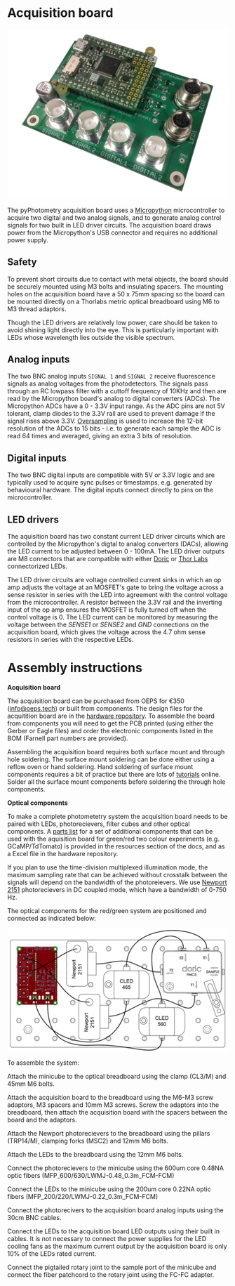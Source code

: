 # Acquisition board

![Acquisition board](../media/board_photo.jpg)

The pyPhotometry acquisition board uses a [Micropython](https://micropython.org/) microcontroller to acquire two digital and two analog signals, and to generate analog control signals for two built in LED driver circuits.  The acquisition board draws power from the Micropython's USB connector and requires no additional power supply.

## Safety

To prevent short circuits due to contact with metal objects, the board should be securely mounted using M3 bolts and insulating spacers.  The mounting holes on the acquisition board have a 50 x 75mm spacing so the board can be mounted directly on a Thorlabs metric optical breadboard using M6 to M3 thread adaptors.

Though the LED drivers are relatively low power, care should be taken to avoid shining light directly into the eye.  This is particularly important with LEDs whose wavelength lies outside the visible spectrum.

## Analog inputs

The two BNC analog inputs `SIGNAL 1` and `SIGNAL 2` receive fluorescence signals as analog voltages from the photodetectors.  The signals pass through an RC lowpass filter with a cuttoff frequency of 10KHz and then are read by the Micropython board's analog to digital converters (ADCs).  The Micropython ADCs have a 0 - 3.3V input range.  As the ADC pins are not 5V tolerant, clamp diodes to the 3.3V rail are used to prevent damage if the signal rises above 3.3V. [Oversampling](https://www.silabs.com/documents/public/application-notes/an118.pdf) is used to increace the 12-bit resolution of the ADCs to 15 bits - i.e. to generate each sample the ADC is read 64 times and averaged, giving an extra 3 bits of resolution.  

## Digital inputs

The two BNC digital inputs are compatible with 5V or 3.3V logic and are typically used to acquire sync pulses or timestamps, e.g. generated by behavioural hardware.  The digital inputs connect directly to pins on the microcontroller.

## LED drivers

The aquisition board has two constant current LED driver circuits which are controlled by the Micropython's digtal to analog converters (DACs), allowing the LED current to be adjusted between 0 - 100mA.  The LED driver outputs are M8 connectors that are compatible with either [Doric](http://doriclenses.com/life-sciences/led-modules/783-connectorized-led.html) or [Thor Labs](https://www.thorlabs.com/newgrouppage9.cfm?objectgroup_id=5206) connectorized LEDs.  

The LED driver circuits are voltage controlled current sinks in which an op amp adjusts the voltage at an MOSFET's gate to bring the voltage across a sense resistor in series with the LED into agreement with the control voltage from the microcontroller.  A resistor between the 3.3V rail and the inverting input of the op amp ensures the MOSFET is fully turned off when the control voltage is 0.  The LED current can be monitored by measuring the voltage between the *SENSE1* or *SENSE2* and *GND* connections on the acquisition board, which gives the voltage across the 4.7 ohm sense resistors in series with the respective LEDs.

# Assembly instructions

**Acquisition board**

The acquisition board can be purchased from OEPS for €350 (<info@oeps.tech>) or built from components.  The design files for the acquitition board are in the [hardware repository](https://bitbucket.org/takam/pyphotometry_hardware). To assemble the board from components you will need to get the PCB printed (using either the Gerber or Eagle files) and order the electronic components listed in the BOM (Farnell part numbers are provided).

Assembling the acquisition board requires both surface mount and through hole soldering.  The surface mount soldering can be done either using a reflow oven or hand soldering.  Hand soldering of surface mount components requires a bit of practice but there are lots of [tutorials](https://www.google.co.uk/search?q=surface+mount+soldering+tutorial) online.  Solder all the surface mount components before soldering the through hole components.

**Optical components**

To make a complete photometetry system the acquisition board needs to be paired with LEDs, photorecievers, filter cubes and other optical components.  A [parts list](../resources/optical-components.md) for a set of additional components that can be used with the aquisition board for green/red two colour experiments (e.g. GCaMP/TdTomato) is provided in the resources section of the docs, and as a Excel file in the hardware repository.

If you plan to use the time-division multiplexed illumination mode, the maximum sampling rate that can be  achieved without crosstalk between the signals will depend on the bandwidth of the photoreievers.  We use [Newport 2151](https://www.newport.com/p/2151) photorecievers in DC coupled mode, which have a bandwidth of 0-750 Hz.

The optical components for the red/green system are positioned and connected as indicated below:

![pyPhotometry GUI](../media/optical_parts_diagram.jpg)
 
 To assemble the system:

Attach the minicube to the optical breadboard using the clamp (CL3/M) and 45mm M6 bolts.
    
Attach the acquisition board to the breadboard using the M6-M3 screw adaptors, M3 spacers and 10mm M3 screws.  Screw the adaptors into the breadboard, then attach the acquisition board with the spacers between the board and the adaptors.

Attach the Newport photorecievers to the breadboard using the pillars (TRP14/M), clamping forks (MSC2) and 12mm M6 bolts.

Attach the LEDs to the breadboard using the 12mm M6 bolts.

Connect the photorecievers to the minicube using the 600um core 0.48NA optic fibers  (MFP_600/630/LWMJ-0.48_0.3m_FCM-FCM)

Connect the LEDs to the minicube using the 200um core 0.22NA optic fibers (MFP_200/220/LWMJ-0.22_0.3m_FCM-FCM)

Connect the photorecivers to the acquisition board analog inputs using the 30cm BNC cables.

Connect the LEDs to the acquisition board LED outputs using their built in cables.  It is not necessary to connect the power supplies for the LED cooling fans as the maximum current output by the acquisition board is only 10% of the LEDs rated current.

Connect the pigtailed rotary joint to the sample port of the minicube and connect the fiber patchcord to the rotary joint using the FC-FC adapter.